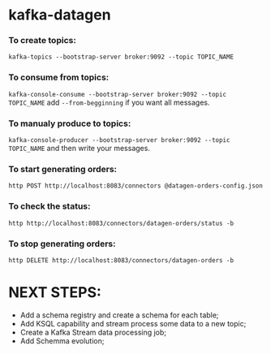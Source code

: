 # kafka-datagen

### To create topics:
```kafka-topics --bootstrap-server broker:9092 --topic TOPIC_NAME```

### To consume from topics:
```kafka-console-consume --bootstrap-server broker:9092 --topic TOPIC_NAME```  add ```--from-begginning``` if you want all messages.

### To manualy produce to topics:
```kafka-console-producer --bootstrap-server broker:9092 --topic TOPIC_NAME``` and then write your messages.

### To start generating orders:
```http POST http://localhost:8083/connectors @datagen-orders-config.json```
### To check the status:
```http http://localhost:8083/connectors/datagen-orders/status -b```
### To stop generating orders:
```http DELETE http://localhost:8083/connectors/datagen-orders -b```


# NEXT STEPS:
- Add a schema registry and create a schema for each table;
- Add KSQL capability and stream process some data to a new topic;
- Create a Kafka Stream data processing job;
- Add Schemma evolution; 